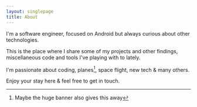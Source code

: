 ```yaml
---
layout: singlepage
title: About
---
```

I'm a software engineer, focused on Android but always curious about other technologies. 

This is the place where I share some of my projects and other findings, miscellaneous code and tools I've playing with to lately.

I'm passionate about coding, planes[^1], space flight, new tech & many others.

Enjoy your stay here & feel free to get in touch.

[^1]: Maybe the huge banner also gives this away